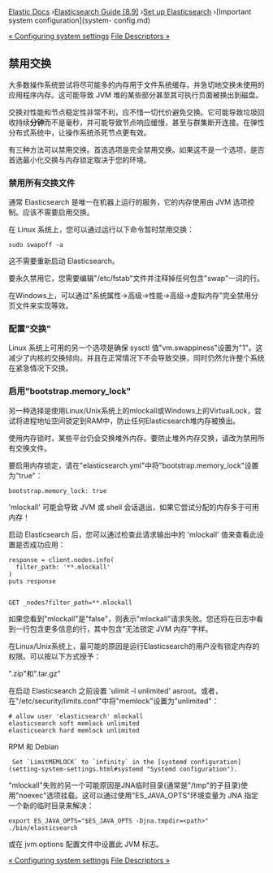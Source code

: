 

[Elastic Docs](/guide/) ›[Elasticsearch Guide [8.9]](index.md) ›[Set up
Elasticsearch](setup.md) ›[Important system configuration](system-
config.md)

[« Configuring system settings](setting-system-settings.md) [File
Descriptors »](file-descriptors.md)

## 禁用交换

大多数操作系统尝试将尽可能多的内存用于文件系统缓存，并急切地交换未使用的应用程序内存。这可能导致 JVM 堆的某些部分甚至其可执行页面被换出到磁盘。

交换对性能和节点稳定性非常不利，应不惜一切代价避免交换。它可能导致垃圾回收持续**分钟**而不是毫秒，并可能导致节点响应缓慢，甚至与群集断开连接。在弹性分布式系统中，让操作系统杀死节点更有效。

有三种方法可以禁用交换。首选选项是完全禁用交换。如果这不是一个选项，是否首选最小化交换与内存锁定取决于您的环境。

### 禁用所有交换文件

通常 Elasticsearch 是唯一在机器上运行的服务，它的内存使用由 JVM 选项控制。应该不需要启用交换。

在 Linux 系统上，您可以通过运行以下命令暂时禁用交换：

    
    
    sudo swapoff -a

这不需要重新启动 Elasticsearch。

要永久禁用它，您需要编辑"/etc/fstab"文件并注释掉任何包含"swap"一词的行。

在Windows上，可以通过"系统属性→高级→性能→高级→虚拟内存"完全禁用分页文件来实现等效。

### 配置"交换"

Linux 系统上可用的另一个选项是确保 sysctl 值"vm.swappiness"设置为"1"。这减少了内核的交换倾向，并且在正常情况下不会导致交换，同时仍然允许整个系统在紧急情况下交换。

### 启用"bootstrap.memory_lock"

另一种选择是使用Linux/Unix系统上的mlockall或Windows上的VirtualLock，尝试将进程地址空间锁定到RAM中，防止任何Elasticsearch堆内存被换出。

使用内存锁时，某些平台仍会交换堆外内存。要防止堆外内存交换，请改为禁用所有交换文件。

要启用内存锁定，请在"elasticsearch.yml"中将"bootstrap.memory_lock"设置为"true"：

    
    
    bootstrap.memory_lock: true

'mlockall' 可能会导致 JVM 或 shell 会话退出，如果它尝试分配的内存多于可用内存！

启动 Elasticsearch 后，您可以通过检查此请求输出中的 'mlockall' 值来查看此设置是否成功应用：

    
    
    response = client.nodes.info(
      filter_path: '**.mlockall'
    )
    puts response
    
    
    GET _nodes?filter_path=**.mlockall

如果您看到"mlockall"是"false"，则表示"mlockall"请求失败。您还将在日志中看到一行包含更多信息的行，其中包含"无法锁定 JVM 内存"字样。

在Linux/Unix系统上，最可能的原因是运行Elasticsearch的用户没有锁定内存的权限。可以按以下方式授予：

".zip"和".tar.gz"

    

在启动 Elasticsearch 之前设置 'ulimit -l unlimited' asroot。或者，在"/etc/security/limits.conf"中将"memlock"设置为"unlimited"：

    
    
    # allow user 'elasticsearch' mlockall
    elasticsearch soft memlock unlimited
    elasticsearch hard memlock unlimited

RPM 和 Debian

     Set `LimitMEMLOCK` to `infinity` in the [systemd configuration](setting-system-settings.html#systemd "Systemd configuration"). 

"mlockall"失败的另一个可能原因是JNA临时目录(通常是"/tmp"的子目录)使用"noexec"选项挂载。这可以通过使用"ES_JAVA_OPTS"环境变量为 JNA 指定一个新的临时目录来解决：

    
    
    export ES_JAVA_OPTS="$ES_JAVA_OPTS -Djna.tmpdir=<path>"
    ./bin/elasticsearch

或在 jvm.options 配置文件中设置此 JVM 标志。

[« Configuring system settings](setting-system-settings.md) [File
Descriptors »](file-descriptors.md)
